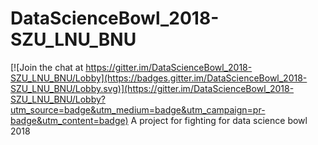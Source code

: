 # DataScienceBowl_2018-SZU_LNU_BNU

[![Join the chat at https://gitter.im/DataScienceBowl_2018-SZU_LNU_BNU/Lobby](https://badges.gitter.im/DataScienceBowl_2018-SZU_LNU_BNU/Lobby.svg)](https://gitter.im/DataScienceBowl_2018-SZU_LNU_BNU/Lobby?utm_source=badge&utm_medium=badge&utm_campaign=pr-badge&utm_content=badge)
A project for fighting for data science bowl 2018
